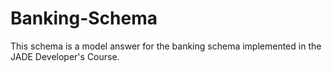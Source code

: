 # Banking-Schema
This schema is a model answer for the banking schema implemented in the JADE Developer's Course.
